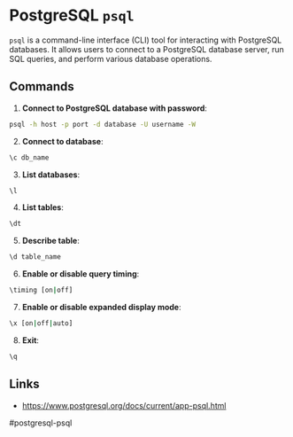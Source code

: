 # PostgreSQL `psql`

`psql` is a command-line interface (CLI) tool for interacting with PostgreSQL databases. It allows users to connect to a PostgreSQL database server, run SQL queries, and perform various database operations.

## Commands

1. __Connect to PostgreSQL database with password__:

```sh
psql -h host -p port -d database -U username -W
```

2. __Connect to database__:

```sh
\c db_name
```

3. __List databases__:

```sh
\l
```

4. __List tables__:

```sh
\dt
```

5. __Describe table__:

```sh
\d table_name
```

6. __Enable or disable query timing__:

```sh
\timing [on|off]
```

7. __Enable or disable expanded display mode__:

```sh
\x [on|off|auto]
```

8. __Exit__:

```sh
\q
```

## Links

* https://www.postgresql.org/docs/current/app-psql.html

#postgresql-psql
